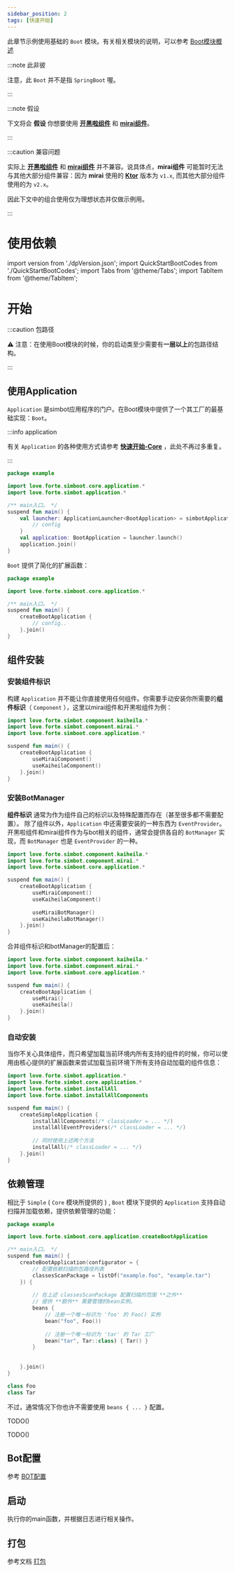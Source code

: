 ```yaml
---
sidebar_position: 2
tags: [快速开始]
---
```


此章节示例使用基础的 `Boot` 模块。有关相关模块的说明，可以参考 [Boot模块概述](../overviews/module-overview/boot)

:::note 此非彼

注意，此 `Boot` 并不是指 `SpringBoot` 喔。

:::

:::note 假设

下文将会 **假设** 你想要使用 [**开黑啦组件**](../component-overview/kaiheila) 和 [**mirai组件**](../component-overview/mirai)。

:::

:::caution 兼容问题

实际上 [**开黑啦组件**](../component-overview/kaiheila) 和 [**mirai组件**](../component-overview/mirai) 并不兼容。说具体点，**mirai组件**
可能暂时无法与其他大部分组件兼容：因为 **mirai** 使用的 [**Ktor**](https://ktor.io/) 版本为 `v1.x`, 而其他大部分组件使用的为 `v2.x`。

因此下文中的组合使用仅为理想状态并仅做示例用。

:::


# 使用依赖

import version from './dpVersion.json';
import QuickStartBootCodes from './QuickStartBootCodes';
import Tabs from '@theme/Tabs';
import TabItem from '@theme/TabItem';

<QuickStartBootCodes version={version} />



# 开始

:::caution 包路径

⚠️ 注意：在使用Boot模块的时候，你的启动类至少需要有**一层以上**的包路径结构。

:::


<Tabs groupId="code">
<TabItem value="Kotlin" label="Kotlin 基础" default>

## 使用Application

`Application` 是simbot应用程序的门户。在Boot模块中提供了一个其工厂的最基础实现：`Boot`。

:::info application

有关 `Application` 的各种使用方式请参考 [**快速开始-Core**](./Core) ，此处不再过多重复。

:::

```kotlin title="example/BootApp.kt"
package example

import love.forte.simboot.core.application.*
import love.forte.simbot.application.*

/** main入口。 */
suspend fun main() {
    val launcher: ApplicationLauncher<BootApplication> = simbotApplication(Boot) {
        // config
    }
    val application: BootApplication = launcher.launch()
    application.join()
}
```

`Boot` 提供了简化的扩展函数：

```kotlin title="example/BootApp.kt"
package example

import love.forte.simboot.core.application.*

/** main入口。 */
suspend fun main() {
    createBootApplication { 
        // config..
    }.join()
}
```


## 组件安装


### 安装组件标识

构建 `Application` 并不能让你直接使用任何组件。你需要手动安装你所需要的**组件标识**（ `Component` ），这里以mirai组件和开黑啦组件为例：


```kotlin title='example/BootApp.kt'
import love.forte.simbot.component.kaiheila.*
import love.forte.simbot.component.mirai.*
import love.forte.simboot.core.application.*

suspend fun main() {
    createBootApplication {
        useMiraiComponent()
        useKaiheilaComponent()
    }.join()
}
```

### 安装BotManager

**组件标识** 通常为作为组件自己的标识以及特殊配置而存在（甚至很多都不需要配置）。 除了组件以外，`Application` 中还需要安装的一种东西为 `EventProvider`。
开黑啦组件和mirai组件作为与bot相关的组件，通常会提供各自的 `BotManager` 实现，而 `BotManager` 也是 `EventProvider` 的一种。

```kotlin title='example/BootApp.kt'
import love.forte.simbot.component.kaiheila.*
import love.forte.simbot.component.mirai.*
import love.forte.simboot.core.application.*

suspend fun main() {
    createBootApplication {
        useMiraiComponent()
        useKaiheilaComponent()
        
        useMiraiBotManager()
        useKaiheilaBotManager()
    }.join()
}
```

合并组件标识和botManager的配置后：

```kotlin title='example/BootApp.kt'
import love.forte.simbot.component.kaiheila.*
import love.forte.simbot.component.mirai.*
import love.forte.simboot.core.application.*

suspend fun main() {
    createBootApplication {
        useMirai()
        useKaiheila()
    }.join()
}
```



### 自动安装
当你不关心具体组件，而只希望加载当前环境内所有支持的组件的时候，你可以使用由核心提供的扩展函数来尝试加载当前环境下所有支持自动加载的组件信息：

```kotlin
import love.forte.simbot.application.*
import love.forte.simbot.core.application.*
import love.forte.simbot.installAll
import love.forte.simbot.installAllComponents

suspend fun main() {
    createSimpleApplication {
        installAllComponents(/* classLoader = ... */)
        installAllEventProviders(/* classLoader = ... */)
        
        // 同时使用上述两个方法
        installAll(/* classLoader = ... */)
    }.join()
}
```

## 依赖管理
相比于 `Simple` ( `Core` 模块所提供的 ) , `Boot` 模块下提供的 `Application` 支持自动扫描并加载依赖，提供依赖管理的功能：

```kotlin
package example

import love.forte.simboot.core.application.createBootApplication

/** main入口。 */
suspend fun main() {
    createBootApplication(configurator = {
        // 配置依赖扫描的包路径列表
        classesScanPackage = listOf("example.foo", "example.tar")
    }) {
        
        // 在上述 classesScanPackage 配置扫描的范围 **之外**
        // 提供 **额外** 需要管理的bean实例。
        beans {
            // 注册一个唯一标识为 'foo' 的 Foo() 实例
            bean("foo", Foo())
            
            // 注册一个唯一标识为 'tar' 的 Tar 工厂
            bean("tar", Tar::class) { Tar() }
        }
        
        
    }.join()
}

class Foo
class Tar
```

不过，通常情况下你也许不需要使用 `beans { ... }` 配置。





</TabItem>



<TabItem value="Kotlin App">

TODO()



</TabItem>


<TabItem value="Java" label="Java App">

TODO()



</TabItem>
</Tabs>



## Bot配置

参考 [BOT配置](../basic/bot-config)

## 启动
执行你的main函数，并根据日志进行相关操作。


## 打包
参考文档  [打包](../basic/package)
